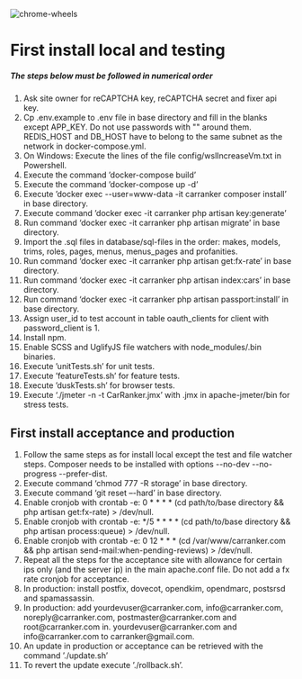 <p><img alt="chrome-wheels" src="https://carranker.com/img/HeaderChrome.jpg"></p>

<h1>First install local and testing</h1>

<h5>The steps below must be followed in numerical order</h3>

<ol>
<li>Ask site owner for reCAPTCHA key, reCAPTCHA secret and fixer api key.</li>
<li>Cp .env.example to .env file in base directory and fill in the blanks except APP_KEY. 
Do not use passwords with "" around them. 
REDIS_HOST and DB_HOST have to belong to the same subnet as the network in docker-compose.yml.</li>
<li>On Windows: Execute the lines of the file config/wslIncreaseVm.txt in Powershell.</li>
<li>Execute the command ’docker-compose build’</li>
<li>Execute the command ’docker-compose up -d’</li>
<li>Execute ’docker exec --user=www-data -it carranker composer install’ in base directory.</li>
<li>Execute command ’docker exec -it carranker php artisan key:generate’</li>
<li>Run command ‘docker exec -it carranker php artisan migrate’ in base directory.</li>
<li>Import the .sql files in database/sql-files in the order: makes, models, trims, 
roles, pages, menus, menus_pages and profanities.</li>
<li>Run command ‘docker exec -it carranker php artisan get:fx-rate’ in base directory.</li>
<li>Run command ‘docker exec -it carranker php artisan index:cars’ in base directory.</li>
<li>Run command ‘docker exec -it carranker php artisan passport:install’ in base directory.</li>
<li>Assign user_id to test account in table oauth_clients for client with password_client is 1.</li>
<li>Install npm.</li>
<li>Enable SCSS and UglifyJS file watchers with node_modules/.bin binaries.</li>
<li>Execute ’unitTests.sh’ for unit tests.</li>
<li>Execute ’featureTests.sh’ for feature tests.</li>
<li>Execute ’duskTests.sh’ for browser tests.</li>
<li>Execute ‘./jmeter -n -t CarRanker.jmx’ with .jmx in apache-jmeter/bin for stress tests.</li>
</ol>

<h2>First install acceptance and production</h3>

<ol>
<li>Follow the same steps as for install local except the test and file watcher steps. 
Composer needs to be installed with options --no-dev --no-progress --prefer-dist.</li>
<li>Execute command ‘chmod 777 -R storage’ in base directory.</li>
<li>Execute command ‘git reset –-hard’ in base directory. </li>
<li>Enable cronjob with crontab -e: 0 * * * * (cd path/to/base directory && php artisan get:fx-rate) > /dev/null.</li>
<li>Enable cronjob with crontab -e: */5 * * * * (cd path/to/base directory && php artisan process:queue) > /dev/null.</li>
<li>Enable cronjob with crontab -e: 0 12 * * * (cd /var/www/carranker.com && php artisan send-mail:when-pending-reviews) > /dev/null.</li>
<li>Repeat all the steps for the acceptance site with allowance for certain ips only (and the server ip) in the main 
apache.conf file. Do not add a fx rate cronjob for acceptance.</li>
<li>In production: install postfix, dovecot, opendkim, opendmarc, postsrsd and spamassassin.</li>
<li>In production: add yourdevuser@carranker.com, info@carranker.com, noreply@carranker.com, postmaster@carranker.com and root@carranker.com 
in. yourdevuser@carranker.com and info@carranker.com to carranker@gmail.com.</li>
<li>An update in production or acceptance can be retrieved with the command ’./update.sh’</li>
<li>To revert the update execute ’./rollback.sh’.</li>
</ol>
